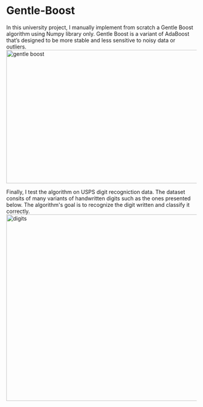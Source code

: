# Gentle-Boost

In this university project, I manually implement from scratch a Gentle Boost algorithm using Numpy library only. Gentle Boost is a variant of AdaBoost that’s designed to be more stable and less sensitive to noisy data or outliers. 
<img width="826" height="352" alt="gentle boost" src="https://github.com/user-attachments/assets/bac003e5-8191-4a15-be88-177de29f9a5b" />


Finally, I test the algorithm on USPS digit recogniction data. The dataset consits of many variants of handwritten digits such as the ones presented below. The algorithm's goal is to recognize the digit written and classify it correctly. 
<img width="1163" height="492" alt="digits" src="https://github.com/user-attachments/assets/e6e7166d-fa78-432e-ac7b-f240cf842e6c" />

